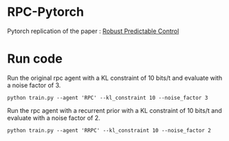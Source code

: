 # RPC-Pytorch
Pytorch replication of the paper : [Robust Predictable Control](https://arxiv.org/abs/2109.03214)

# Run code

Run the original rpc agent with a KL constraint of 10 bits/t and evaluate with a noise factor of 3.

  ```
  python train.py --agent 'RPC' --kl_constraint 10 --noise_factor 3
  ``` 
 
Run the rpc agent with a recurrent prior with a KL constraint of 10 bits/t and evaluate with a noise factor of 2.
  
  ```
  python train.py --agent 'RRPC' --kl_constraint 10 --noise_factor 2
  ``` 
